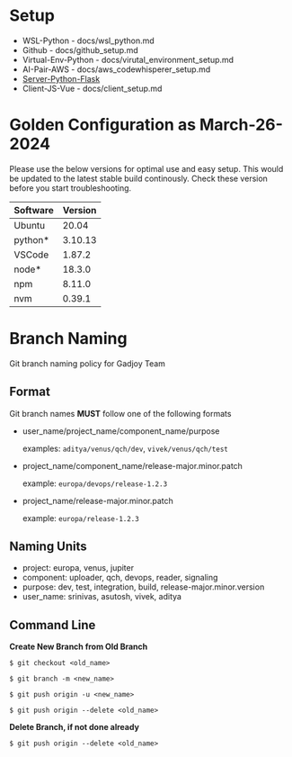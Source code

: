 # Setup

* WSL-Python - docs/wsl_python.md
* Github - docs/github_setup.md
* Virtual-Env-Python - docs/virutal_environment_setup.md
* AI-Pair-AWS - docs/aws_codewhisperer_setup.md
* [Server-Python-Flask](/docs/server_setup.md)
* Client-JS-Vue - docs/client_setup.md

# Golden Configuration as March-26-2024

Please use the below versions for optimal use and easy setup. This would be updated to the latest stable build continously. Check these version before you start troubleshooting.

|Software	| Version |
| --------- | ------- |
| Ubuntu	| 20.04 |
| python*	| 3.10.13 |
| VSCode	| 1.87.2 |
| node*    | 18.3.0 |
| npm | 8.11.0 |
| nvm | 0.39.1 |

# Branch Naming
Git branch naming policy for Gadjoy Team

## Format
Git branch names **MUST** follow one of the following formats
- user_name/project_name/component_name/purpose

   examples:  `aditya/venus/qch/dev`, `vivek/venus/qch/test`
- project_name/component_name/release-major.minor.patch

   example: `europa/devops/release-1.2.3`
- project_name/release-major.minor.patch

   example: `europa/release-1.2.3`

## Naming Units
- project: europa, venus, jupiter
- component: uploader, qch, devops, reader, signaling
- purpose: dev, test, integration, build, release-major.minor.version
- user_name: srinivas, asutosh, vivek, aditya


## Command Line


**Create New Branch from Old Branch**

`$ git checkout <old_name>`

`$ git branch -m <new_name>`

`$ git push origin -u <new_name>`

`$ git push origin --delete <old_name>`

**Delete Branch, if not done already**

`$ git push origin --delete <old_name>`
